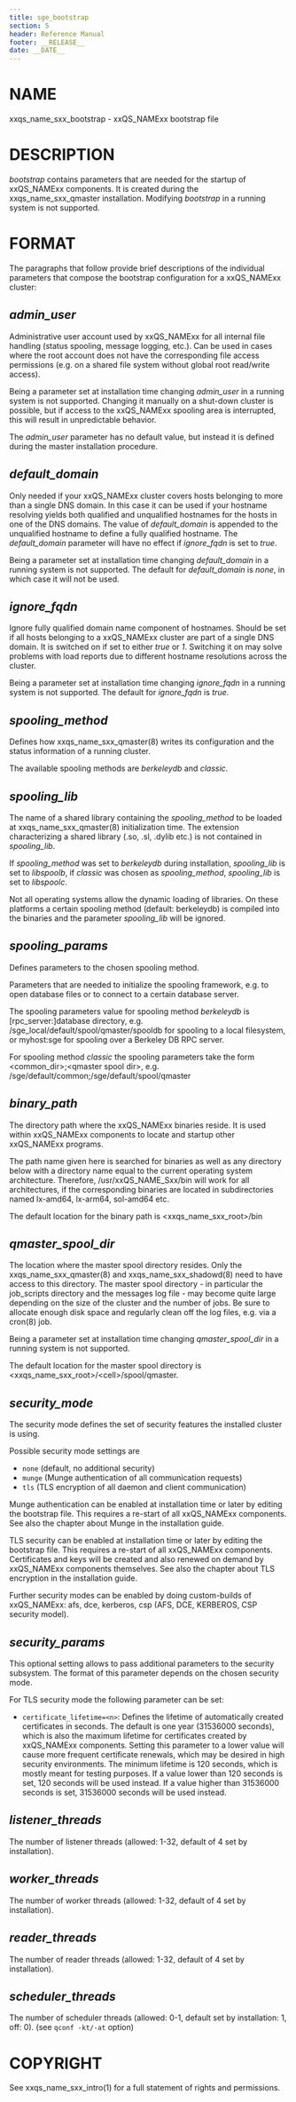 ```yaml
---
title: sge_bootstrap
section: 5
header: Reference Manual
footer: __RELEASE__
date: __DATE__
---
```


# NAME

xxqs_name_sxx_bootstrap - xxQS_NAMExx bootstrap file

# DESCRIPTION

*bootstrap* contains parameters that are needed for the startup of xxQS_NAMExx components. It is created during the 
xxqs_name_sxx_qmaster installation. Modifying *bootstrap* in a running system is not supported.

# FORMAT

The paragraphs that follow provide brief descriptions of the individual parameters that compose the bootstrap 
configuration for a xxQS_NAMExx cluster:

## *admin_user*

Administrative user account used by xxQS_NAMExx for all internal file handling (status spooling, message logging, 
etc.). Can be used in cases where the root account does not have the corresponding file access permissions 
(e.g. on a shared file system without global root read/write access).

Being a parameter set at installation time changing *admin_user* in a running system is not supported. Changing it 
manually on a shut-down cluster is possible, but if access to the xxQS_NAMExx spooling area is
interrupted, this will result in unpredictable behavior.

The *admin_user* parameter has no default value, but instead it is defined during the master installation procedure.

## *default_domain*

Only needed if your xxQS_NAMExx cluster covers hosts belonging to more than a single DNS domain. In this case it can 
be used if your hostname resolving yields both qualified and unqualified hostnames for the hosts in one of the DNS 
domains. The value of *default_domain* is appended to the unqualified hostname to define a fully qualified hostname. 
The *default_domain* parameter will have no effect if *ignore_fqdn* is set to *true*.

Being a parameter set at installation time changing *default_domain* in a running system is not supported. The default 
for *default_domain* is *none*, in which case it will not be used.

## *ignore_fqdn*

Ignore fully qualified domain name component of hostnames. Should be set if all hosts belonging to a xxQS_NAMExx 
cluster are part of a single DNS domain. It is switched on if set to either *true* or *1*. Switching it on may solve 
problems with load reports due to different hostname resolutions across the cluster.

Being a parameter set at installation time changing *ignore_fqdn* in a running system is not supported. The default 
for *ignore_fqdn* is *true*.

## *spooling_method*

Defines how xxqs_name_sxx_qmaster(8) writes its configuration and the status information of a running cluster.

The available spooling methods are *berkeleydb* and *classic*.

## *spooling_lib*

The name of a shared library containing the *spooling_method* to be loaded at xxqs_name_sxx_qmaster(8) initialization 
time. The extension characterizing a shared library (.so, .sl, .dylib etc.) is not contained in *spooling_lib*.

If *spooling_method* was set to *berkeleydb* during installation, *spooling_lib* is set to *libspoolb*, if *classic* 
was chosen as *spooling_method*, *spooling_lib* is set to *libspoolc*.

Not all operating systems allow the dynamic loading of libraries. On these platforms a certain spooling method 
(default: berkeleydb) is compiled into the binaries and the parameter *spooling_lib* will be ignored.

## *spooling_params*

Defines parameters to the chosen spooling method.

Parameters that are needed to initialize the spooling framework, e.g. to open database files or to connect to a 
certain database server.

The spooling parameters value for spooling method *berkeleydb* is \[rpc_server:\]database directory, e.g.
/sge_local/default/spool/qmaster/spooldb for spooling to a local filesystem, or myhost:sge for spooling over a 
Berkeley DB RPC server.

For spooling method *classic* the spooling parameters take the form \<common_dir>;\<qmaster spool dir>, e.g.
/sge/default/common;/sge/default/spool/qmaster

## *binary_path*

The directory path where the xxQS_NAMExx binaries reside. It is used within xxQS_NAMExx components to locate and 
startup other xxQS_NAMExx programs.

The path name given here is searched for binaries as well as any directory below with a directory name equal to 
the current operating system architecture. Therefore, /usr/xxQS_NAME_Sxx/bin will work for all architectures, if the 
corresponding binaries are located in subdirectories named lx-amd64, lx-arm64, sol-amd64 etc.

The default location for the binary path is \<xxqs_name_sxx_root>/bin

## *qmaster_spool_dir*

The location where the master spool directory resides. Only the xxqs_name_sxx_qmaster(8) and xxqs_name_sxx_shadowd(8) 
need to have access to this directory. The master spool directory - in particular the job_scripts directory and the 
messages log file - may become quite large depending on the size of the cluster and the number of jobs. Be sure to
allocate enough disk space and regularly clean off the log files, e.g. via a cron(8) job.

Being a parameter set at installation time changing *qmaster_spool_dir* in a running system is not supported.

The default location for the master spool directory is \<xxqs_name_sxx_root>/\<cell>/spool/qmaster.

## *security_mode*

The security mode defines the set of security features the installed cluster is using.

Possible security mode settings are
* `none` (default, no additional security)
* `munge` (Munge authentication of all communication requests)
* `tls` (TLS encryption of all daemon and client communication)

Munge authentication can be enabled at installation time or later by editing the bootstrap file. This requires a re-start of all xxQS_NAMExx components.
See also the chapter about Munge in the installation guide.

TLS security can be enabled at installation time or later by editing the bootstrap file. This requires a re-start of all xxQS_NAMExx components. Certificates and keys will be created and also renewed on demand by xxQS_NAMExx components themselves. See also the chapter about TLS encryption in the installation guide.

Further security modes can be enabled by doing custom-builds of xxQS_NAMExx: afs, dce, kerberos, csp (AFS, DCE, KERBEROS, CSP security model).

## *security_params*

This optional setting allows to pass additional parameters to the security subsystem. The format of this parameter depends on the chosen security mode.

For TLS security mode the following parameter can be set:
* `certificate_lifetime=<n>`: Defines the lifetime of automatically created certificates in seconds. The default is one year (31536000 seconds), which is also the maximum lifetime for certificates created by xxQS_NAMExx components. Setting this parameter to a lower value will cause more frequent certificate renewals, which may be desired in high security environments. The minimum lifetime is 120 seconds, which is mostly meant for testing purposes. If a value lower than 120 seconds is set, 120 seconds will be used instead. If a value higher than 31536000 seconds is set, 31536000 seconds will be used instead.

## *listener_threads*

The number of listener threads (allowed: 1-32, default of 4 set by installation).

## *worker_threads*

The number of worker threads (allowed: 1-32, default of 4 set by installation).

## *reader_threads*

The number of reader threads (allowed: 1-32, default of 4 set by installation).

## *scheduler_threads*

The number of scheduler threads (allowed: 0-1, default set by installation: 1, off: 0). (see `qconf -kt/-at` option)

# COPYRIGHT

See xxqs_name_sxx_intro(1) for a full statement of rights and permissions.
